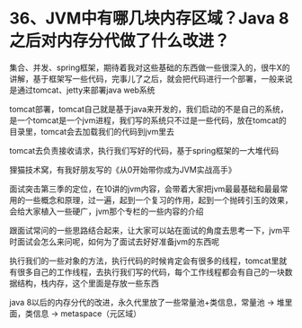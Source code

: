 # 36、JVM中有哪几块内存区域？Java 8之后对内存分代做了什么改进？

集合、并发、spring框架，期待着我对这些基础的东西做一些很深入的，很牛X的讲解，基于框架写一些代码，完事儿了之后，就会把代码进行一个部署，一般来说是通过tomcat、jetty来部署java web系统

 

tomcat部署，tomcat自己就是基于java来开发的，我们启动的不是自己的系统，是一个tomcat是一个jvm进程，我们写的系统只不过是一些代码，放在tomcat的目录里，tomcat会去加载我们的代码到jvm里去

 

tomcat去负责接收请求，执行我们写好的代码，基于spring框架的一大堆代码

 

狸猫技术窝，有我好朋友写的《从0开始带你成为JVM实战高手》

 

面试突击第三季的定位，在10讲的jvm内容，会带着大家把jvm最最基础和最最常用的一些概念和原理，过一遍，起到一个复习的作用，起到一个抛砖引玉的效果，会给大家植入一些硬广，jvm那个专栏的一些内容的介绍

 

跟面试常问的一些思路结合起来，让大家可以站在面试的角度去思考一下，jvm平时面试会怎么来问呢，如何为了面试去好好准备jvm的东西呢

 

执行我们的一些对象的方法，执行代码的时候肯定会有很多的线程，tomcat里就有很多自己的工作线程，去执行我们写的代码，每个工作线程都会有自己的一块数据结构，栈内存，这个里面是存放一些东西

 

java 8以后的内存分代的改进，永久代里放了一些常量池+类信息，常量池 -> 堆里面，类信息 -> metaspace（元区域）